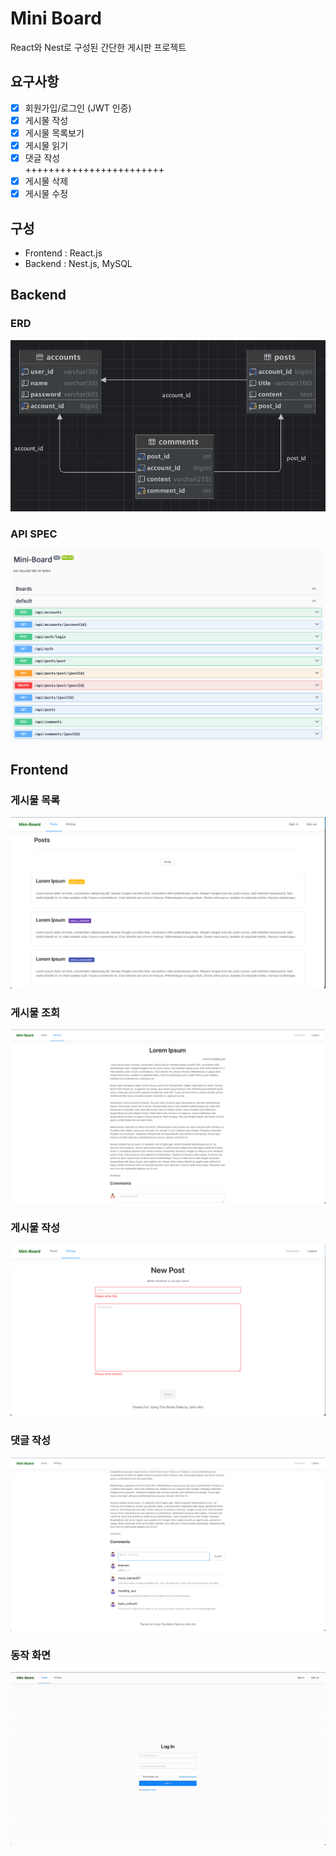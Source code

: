 # Mini Board
React와 Nest로 구성된 간단한 게시판 프로젝트

## 요구사항 
- [x] 회원가입/로그인 (JWT 인증)
- [x] 게시물 작성
- [x] 게시물 목록보기
- [x] 게시물 읽기
- [x] 댓글 작성  
++++++++++++++++++++++++
- [x] 게시물 삭제
- [x] 게시물 수정

## 구성
- Frontend : React.js
- Backend : Nest.js, MySQL

## Backend
### ERD 
<img src="./backend/readme_images/mini-board-erd.png">

### API SPEC
<img src="./backend/readme_images/swagger-image.png">

## Frontend
### 게시물 목록
<img src="./frontend/readme_images/posts.png">

### 게시물 조회
<img src="./frontend/readme_images/post-detail.png">

### 게시물 작성
<img src="./frontend/readme_images/write-post.png">

### 댓글 작성
<img src="./frontend/readme_images/write-comment.png">

### 동작 화면
<img src="./frontend/readme_images//mini-board-user-flow.gif">